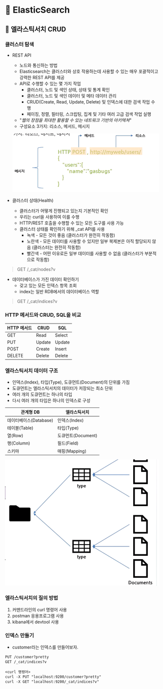 # :book: ElasticSearch

## :pushpin: 엘라스틱서치 CRUD

### 클러스터 탐색 

- REST API
    - 노드와 통신하는 방법
    - Elasticsearch는 클러스터와 상호 작용하는데 사용할 수 있는 매우 포괄적이고 강력한 REST API를 제공
    - API로 수행할 수 있는 몇 가지 작업
        - 클러스터, 노드 및 색인 상태, 상태 및 통계 확인
        - 클러스터, 노드 및 색인 데이터 및 메타 데이터 관리
        - CRUD(Create, Read, Update, Delete) 및 인덱스에 대한 검색 작업 수행
        - 페이징, 정렬, 필터링, 스크립팅, 집계 및 기타 여러 고급 검색 작업 실행
    - "*웹의 장점을 최대한 활용할 수 있는 네트워크 기반의 아키텍쳐*"
    - 구성요소 3가지: 리소스, 메서드, 메시지
    
    ![구성요소](./image/구성요소.png)


- 클러스터 상태(Health)
    - 클러스터가 어떻게 진행되고 있는지 기본적인 확인
    - 우리는 curl을 사용하여 이를 수행
    - HTTP/REST 호출을 수행할 수 있는 모든 도구를 사용 가능
    - 클러스터 상태를 확인하기 위해 _cat API를 사용
        - 녹색 - 모든 것이 좋음 (클러스터가 완전히 작동함)
        - 노란색 - 모든 데이터를 사용할 수 있지만 일부 복제본은 아직 할당되지 않음 (클러스터는 완전히 작동함)
        - 빨간색 - 어떤 이유로든 일부 데이터를 사용할 수 없음 (클러스터가 부분적으로 작동함)
        
> GET /_cat/nodes?v
    
    
- 데이터베이스가 가진 데이터 확인하기
    - 갖고 있는 모든 인덱스 항목 조회
    - index는 일반 RDB에서의 데이터베이스 역할
    
> GET /_cat/indices?v


### HTTP 메서드와 CRUD, SQL을 비교


HTTP 메서드 | CRUD | SQL | 
------| -----| ------|
GET | Read   | Select
PUT | Update | Update
POST | Create | Insert
DELETE | Delete | Delete


### 엘라스틱서치 데이터 구조

- 인덱스(Index), 타입(Type), 도큐먼트(Document)의 단위를 가짐
- 도큐먼트는 엘라스틱서치의 데이터가 저장되는 최소 단위
- 여러 개의 도큐먼트는 하나의 타입
- 다시 여러 개의 타입은 하나의 인덱스로 구성

관계형 DB | 엘라스틱서치
-------- | --------|
데이터베이스(Database) | 인덱스(Index)
테이블(Table) | 타입(Type)
열(Row) | 도큐먼트(Document)
행(Column) | 필드(Field)
스키마 | 매핑(Mapping)

![앨라스틱서치데이터구조](./image/앨라스틱서치데이터구조.png)


### 엘라스틱서치의 질의 방법

1. 커맨드라인의 curl 명령어 사용
2. postman 응용프로그램 사용
3. kibana에서 devtool 사용



### 인덱스 만들기

- customer라는 인덱스를 만들어보자.

````
PUT /customer?pretty
GET /_cat/indices?v

<curl 명령어>
curl -X PUT "localhost:9200/customer?pretty"
curl -X GET "localhost:9200/_cat/indices?v"
````



